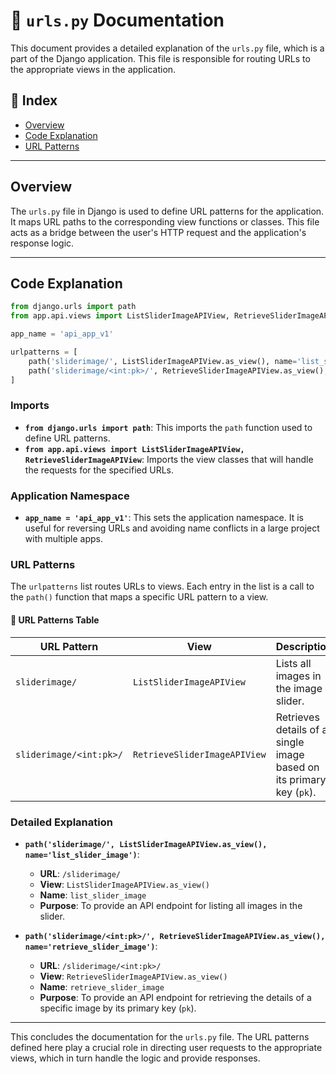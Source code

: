 # 📘 `urls.py` Documentation

This document provides a detailed explanation of the `urls.py` file, which is a part of the Django application. This file is responsible for routing URLs to the appropriate views in the application.

## 📑 Index

- [Overview](#overview)
- [Code Explanation](#code-explanation)
- [URL Patterns](#url-patterns)

---

## Overview

The `urls.py` file in Django is used to define URL patterns for the application. It maps URL paths to the corresponding view functions or classes. This file acts as a bridge between the user's HTTP request and the application's response logic.

---

## Code Explanation

```python
from django.urls import path
from app.api.views import ListSliderImageAPIView, RetrieveSliderImageAPIView

app_name = 'api_app_v1'

urlpatterns = [
    path('sliderimage/', ListSliderImageAPIView.as_view(), name='list_slider_image'),
    path('sliderimage/<int:pk>/', RetrieveSliderImageAPIView.as_view(), name='retrieve_slider_image'),
]
```

### Imports

- **`from django.urls import path`**: This imports the `path` function used to define URL patterns.
- **`from app.api.views import ListSliderImageAPIView, RetrieveSliderImageAPIView`**: Imports the view classes that will handle the requests for the specified URLs.

### Application Namespace

- **`app_name = 'api_app_v1'`**: This sets the application namespace. It is useful for reversing URLs and avoiding name conflicts in a large project with multiple apps.

### URL Patterns

The `urlpatterns` list routes URLs to views. Each entry in the list is a call to the `path()` function that maps a specific URL pattern to a view.

#### 📂 URL Patterns Table

| URL Pattern              | View                        | Description                                             |
|--------------------------|-----------------------------|---------------------------------------------------------|
| `sliderimage/`           | `ListSliderImageAPIView`    | Lists all images in the image slider.                   |
| `sliderimage/<int:pk>/`  | `RetrieveSliderImageAPIView`| Retrieves details of a single image based on its primary key (`pk`). |

### Detailed Explanation

- **`path('sliderimage/', ListSliderImageAPIView.as_view(), name='list_slider_image')`**:
  - **URL**: `/sliderimage/`
  - **View**: `ListSliderImageAPIView.as_view()`
  - **Name**: `list_slider_image`
  - **Purpose**: To provide an API endpoint for listing all images in the slider.

- **`path('sliderimage/<int:pk>/', RetrieveSliderImageAPIView.as_view(), name='retrieve_slider_image')`**:
  - **URL**: `/sliderimage/<int:pk>/`
  - **View**: `RetrieveSliderImageAPIView.as_view()`
  - **Name**: `retrieve_slider_image`
  - **Purpose**: To provide an API endpoint for retrieving the details of a specific image by its primary key (`pk`).

---

This concludes the documentation for the `urls.py` file. The URL patterns defined here play a crucial role in directing user requests to the appropriate views, which in turn handle the logic and provide responses.